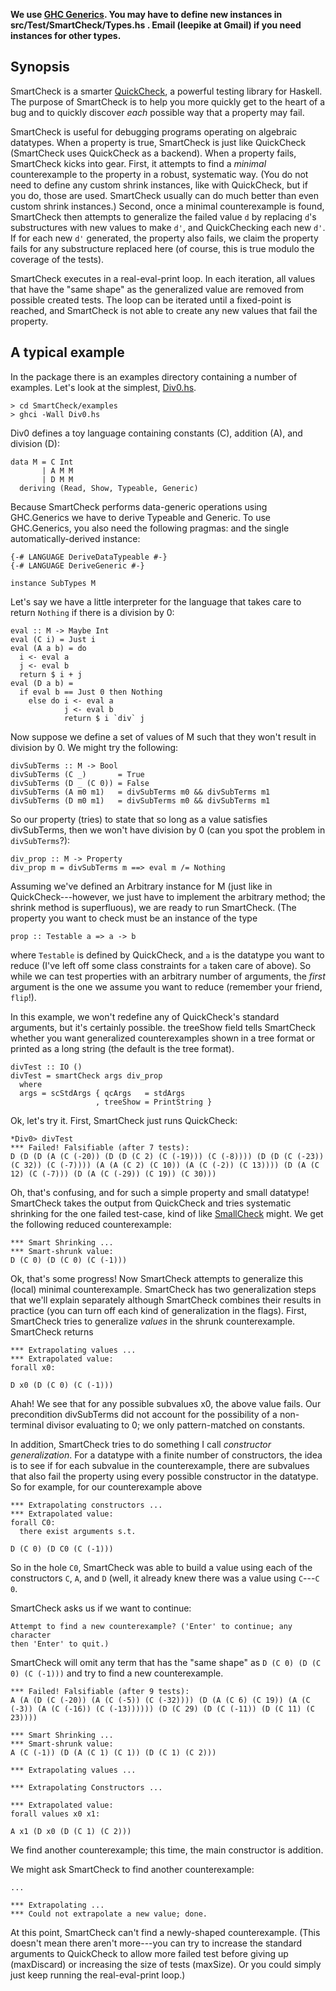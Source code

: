 **We use [GHC
  Generics](http://www.haskell.org/ghc/docs/7.4.1/html/libraries/ghc-prim-0.2.0.0/GHC-Generics.html).
  You may have to define new instances in src/Test/SmartCheck/Types.hs .  Email
  (leepike at Gmail) if you need instances for other types.**

Synopsis
--------------------------------

SmartCheck is a smarter [QuickCheck](http://hackage.haskell.org/package/QuickCheck), a powerful testing library for Haskell.  The purpose of SmartCheck is to help you more quickly get to the heart of a bug and to quickly discover _each_ possible way that a property may fail.

SmartCheck is useful for debugging programs operating on algebraic datatypes.  When a property is true, SmartCheck is just like QuickCheck (SmartCheck uses QuickCheck as a backend).  When a property fails, SmartCheck kicks into gear.  First, it attempts to find a _minimal_ counterexample to the property in a robust, systematic way.  (You do not need to define any custom shrink instances, like with QuickCheck, but if you do, those are used.  SmartCheck usually can do much better than even custom shrink instances.)  Second, once a minimal counterexample is found, SmartCheck then attempts to generalize the failed value `d` by replacing `d`'s substructures with new values to make `d'`, and QuickChecking each new `d'`.  If for each new `d'` generated, the property also fails, we claim the property fails for any substructure replaced here (of course, this is true modulo the coverage of the tests).

SmartCheck executes in a real-eval-print loop.  In each iteration, all values that have the "same shape" as the generalized value are removed from possible created tests.  The loop can be iterated until a fixed-point is reached, and SmartCheck is not able to create any new values that fail the property.

A typical example
--------------------------------

In the package there is an examples directory containing a number of examples.  Let's look at the simplest, [Div0.hs](https://github.com/leepike/SmartCheck/blob/master/examples/Div0.hs).

    > cd SmartCheck/examples
    > ghci -Wall Div0.hs

Div0 defines a toy language containing constants (C), addition (A), and division (D):

    data M = C Int
           | A M M
           | D M M
      deriving (Read, Show, Typeable, Generic)

Because SmartCheck performs data-generic operations using GHC.Generics we have to derive Typeable and Generic.  To use GHC.Generics, you also need the following pragmas: and the single automatically-derived instance:

    {-# LANGUAGE DeriveDataTypeable #-}
    {-# LANGUAGE DeriveGeneric #-}

    instance SubTypes M 

Let's say we have a little interpreter for the language that takes care to return `Nothing` if there is a division by 0:

    eval :: M -> Maybe Int
    eval (C i) = Just i
    eval (A a b) = do
      i <- eval a 
      j <- eval b
      return $ i + j
    eval (D a b) = 
      if eval b == Just 0 then Nothing 
        else do i <- eval a 
                j <- eval b
                return $ i `div` j

Now suppose we define a set of values of M such that they won't result in division by 0.  We might try the following:

    divSubTerms :: M -> Bool
    divSubTerms (C _)       = True
    divSubTerms (D _ (C 0)) = False
    divSubTerms (A m0 m1)   = divSubTerms m0 && divSubTerms m1
    divSubTerms (D m0 m1)   = divSubTerms m0 && divSubTerms m1

So our property (tries) to state that so long as a value satisfies divSubTerms, then we won't have division by 0 (can you spot the problem in `divSubTerms`?):

    div_prop :: M -> Property
    div_prop m = divSubTerms m ==> eval m /= Nothing

Assuming we've defined an Arbitrary instance for M (just like in
QuickCheck---however, we just have to implement the arbitrary method; the shrink
method is superfluous), we are ready to run SmartCheck.  (The property you want
to check must be an instance of the type 

    prop :: Testable a => a -> b

where `Testable` is defined by QuickCheck, and `a` is the datatype you want to
reduce (I've left off some class constraints for `a` taken care of above).  So
while we can test properties with an arbitrary number of arguments, the *first*
argument is the one we assume you want to reduce (remember your friend, `flip`!).  

In this example, we won't redefine any of QuickCheck's standard arguments, but it's certainly possible.  the treeShow field tells SmartCheck whether you want generalized counterexamples shown in a tree format or printed as a long string (the default is the tree format).

    divTest :: IO ()
    divTest = smartCheck args div_prop
      where 
      args = scStdArgs { qcArgs   = stdArgs 
                       , treeShow = PrintString }

Ok, let's try it.  First, SmartCheck just runs QuickCheck:

    *Div0> divTest 
    *** Failed! Falsifiable (after 7 tests):
    D (D (D (A (C (-20)) (D (D (C 2) (C (-19))) (C (-8)))) (D (D (C (-23)) (C 32)) (C (-7)))) (A (A (C 2) (C 10)) (A (C (-2)) (C 13)))) (D (A (C 12) (C (-7))) (D (A (C (-29)) (C 19)) (C 30)))

Oh, that's confusing, and for such a simple property and small datatype!  SmartCheck takes the output from QuickCheck and tries systematic shrinking for the one failed test-case, kind of like [SmallCheck](http://www.cs.york.ac.uk/fp/smallcheck/) might.  We get the following reduced counterexample:

    *** Smart Shrinking ... 
    *** Smart-shrunk value:
    D (C 0) (D (C 0) (C (-1)))

Ok, that's some progress!  Now SmartCheck attempts to generalize this (local) minimal counterexample.  SmartCheck has two generalization steps that we'll explain separately although SmartCheck combines their results in practice (you can turn off each kind of generalization in the flags).  First, SmartCheck tries to generalize *values* in the shrunk counterexample.  SmartCheck returns

    *** Extrapolating values ...
    *** Extrapolated value:
    forall x0:

    D x0 (D (C 0) (C (-1)))

Ahah!  We see that for any possible subvalues x0, the above value fails.  Our precondition divSubTerms did not account for the possibility of a non-terminal divisor evaluating to 0; we only pattern-matched on constants.

In addition, SmartCheck tries to do something I call *constructor generalization*.  For a datatype with a finite number of constructors, the idea is to see if for each subvalue in the counterexample, there are subvalues that also fail the property using every possible constructor in the datatype.  So for example, for our counterexample above

    *** Extrapolating constructors ...
    *** Extrapolated value:
    forall C0:
      there exist arguments s.t.

    D (C 0) (D C0 (C (-1)))

So in the hole `C0`, SmartCheck was able to build a value using each of the constructors `C`, `A`, and `D` (well, it already knew there was a value using `C`---`C 0`.

SmartCheck asks us if we want to continue:

    Attempt to find a new counterexample? ('Enter' to continue; any character
    then 'Enter' to quit.)

SmartCheck will omit any term that has the "same shape" as `D (C 0) (D (C 0) (C (-1)))` and try to find a new counterexample.

    *** Failed! Falsifiable (after 9 tests):  
    A (A (D (C (-20)) (A (C (-5)) (C (-32)))) (D (A (C 6) (C 19)) (A (C (-3)) (A (C (-16)) (C (-13)))))) (D (C 29) (D (C (-11)) (D (C 11) (C 23))))

    *** Smart Shrinking ... 
    *** Smart-shrunk value:
    A (C (-1)) (D (A (C 1) (C 1)) (D (C 1) (C 2)))

    *** Extrapolating values ...

    *** Extrapolating Constructors ...

    *** Extrapolated value:
    forall values x0 x1:

    A x1 (D x0 (D (C 1) (C 2)))

We find another counterexample; this time, the main constructor is addition.

We might ask SmartCheck to find another counterexample: 

    ...

    *** Extrapolating ...
    *** Could not extrapolate a new value; done.

At this point, SmartCheck can't find a newly-shaped counterexample.  (This doesn't mean there aren't more---you can try to increase the standard arguments to QuickCheck to allow more failed test before giving up (maxDiscard) or increasing the size of tests (maxSize).  Or you could simply just keep running the real-eval-print loop.)
